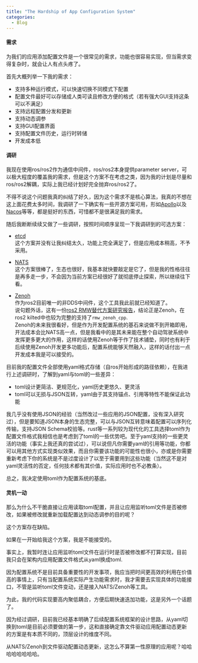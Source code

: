 ```yaml
---
title: "The Hardship of App Configuration System"
categories:
  - Blog
---
```


#### 需求

为我们的应用添加配置文件是一个很常见的需求，功能也很容易实现，但当需求变得复杂时，就会让人有点头疼了。

首先大概列举一下我的需求：
- 支持多种运行模式，可以快速切换不同模式下配置
- 配置文件最好可以存储成人类可读且修改方便的格式（若有强大GUI支持这条可以不满足）
- 支持远程配置分发和更新
- 支持动态调参
- 支持GUI配置界面
- 支持配置文件历史，运行时转储
- 开发成本低

#### 调研

我现在使用ros/ros2作为通信中间件，ros/ros2本身提供parameter server，可以极大程度的覆盖我的需求，但是这个方案不在考虑之类，因为我的计划是尽量和ros/ros2解耦，实际上我已经计划好完全抛弃ros/ros2了。

不得不说这个问题我真的纠结了好久，因为这个需求不是核心算法，我真的不想在这上面花费太多时间，我调研了一下确实有一些开源方案可用，形如[Apollo](https://www.apolloconfig.com/#/)以及[Nacos](https://nacos.io/en/)等等，都是挺好的东西，可惜都不是很满足我的需求。

随后我断断续续又做了一些调研，按照时间顺序呈现一下我调研到的可选方案：

- [etcd](https://etcd.io/)  
  这个方案并没有让我纠结太久，功能上完全满足了，但是应用成本稍高，不予采用。

- [NATS](https://nats.io/)  
  这个方案很棒了，生态也很好，我基本就快要敲定是它了，但是我的性格往往是再多走一步，不会因为当前方案已经很好了就彻底停止探索，所以继续往下看。

- [Zenoh](https://zenoh.io/)  
  作为ros2目前唯一的非DDS中间件，这个工具我此前就已经知道了。  
  说句题外话，这有一份[ros2 RMW替代方案研究报告](https://discourse.openrobotics.org/uploads/short-url/o9ihvSjCwB8LkzRklpKdeesRTDi.pdf)，结论正是Zenoh，在ros2 kilted中也较为完整的支持了`rmw_zenoh_cpp`.  
  Zenoh的未来我很看好，但是作为开发配置系统的基石来说做不到开箱即用，开法成本会比NATS高一点，但是我看中的是其未来能在整个自动驾驶系统中发挥更多更大的作用，这样的话使用Zenoh等于作了技术铺垫，同时也有利于后续使用Zenoh开发更多功能后，配置系统能够天然融入，这样的话付出一点开发成本我是可以接受的。

目前我的配置文件全部使用yaml格式存储（自ros开始形成的路径依赖），在我进行上述调研时，了解到yaml与toml的一些差异：
- toml设计更简洁、更规范化，yaml历史更悠久、更灵活
- toml可以无损与JSON互转，yaml由于其支持锚点、引用等特性不能保证此功能

我几乎没有使用JSON的经验（当然改过一些应用的JSON配置，没有深入研究过），但是要知道JSON本身的生态完整，可以与JSON互转意味着配置可以序列化传输，支持JSON Schema校验等。rust等一系列较为现代化的工具选择toml作为配置文件格式我相信也是考虑到了toml的一些优势吧。至于yaml支持的一些更灵活的功能（事实上我还真的尝试过），可以说但凡你需要yaml的引用等功能，你都可以用其他方式实现类似效果，而且你需要该功能的可能性也很小，亦或是你需要重新考虑下你的系统是不是过度设计了以至于需要用到这些功能（当然这不是对yaml灵活性的否定，任何技术都有其价值，实际应用时也不必教条）。

总之，我决定使用toml作为配置系统的基底。

#### 灵机一动
那么为什么不干脆直接让应用读取toml配置，并且让应用监听toml文件是否被修改，如果被修改就重新加载配置达到动态调参的目的呢？

这个方案存在缺陷。

如果在一开始给我这个方案，我是不能接受的。

事实上，我暂时连让应用监听toml文件在运行时是否被修改都不打算实现，目前我只会在架构内应用配置文件格式从yaml换成toml.

因为配置系统不是目前具备重要性的开发事项，我应当把时间更高效的利用在价值高的事情上，只有当配置系统实际产生功能需求时，我才需要去实现具体的功能接口，不管是监听toml文件变动，还是接入NATS/Zenoh等工具。

为此，我的代码实现要高内聚低耦合，方便后期快速迭加功能，这是另外一个话题了。

因为经过调研，目前我已经基本明确了后续配置系统框架的设计思路，从yaml切换到toml是目前必须要做的第一步，这和直接确定靠文件驱动应用配置动态更新的方案是有本质不同的，顶层设计的维度不同。

从NATS/Zenoh到文件驱动配置动态更新，这怎么不算第一性原理的应用呢？哈哈哈哈哈哈哈哈。
